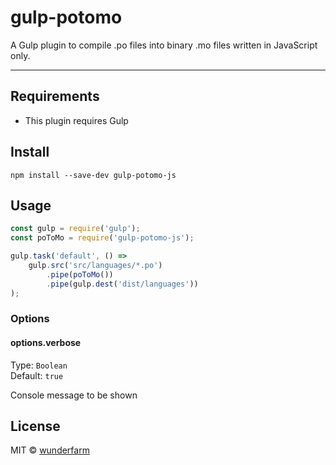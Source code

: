 # gulp-potomo

A Gulp plugin to compile .po files into binary .mo files written in JavaScript only.

---

## Requirements
* This plugin requires Gulp


## Install

```shell
npm install --save-dev gulp-potomo-js
```


## Usage

```js
const gulp = require('gulp');
const poToMo = require('gulp-potomo-js');

gulp.task('default', () =>
	gulp.src('src/languages/*.po')
		.pipe(poToMo())
		.pipe(gulp.dest('dist/languages'))
);
```


### Options

#### options.verbose
Type: `Boolean`  
Default: `true`

Console message to be shown


## License

MIT © [wunderfarm](https://www.wunderfarm.com)

